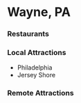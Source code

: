 # Wayne, PA

### Restaurants

### Local Attractions

- Philadelphia
- Jersey Shore

### Remote Attractions
